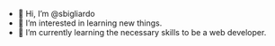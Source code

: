 - 👋 Hi, I’m @sbigliardo
- 👀 I’m interested in learning new things. 
- 🌱 I’m currently learning the necessary skills to be a web developer.

<!---
sbigliardo/sbigliardo is a ✨ special ✨ repository because its `README.md` (this file) appears on your GitHub profile.
You can click the Preview link to take a look at your changes.
--->
